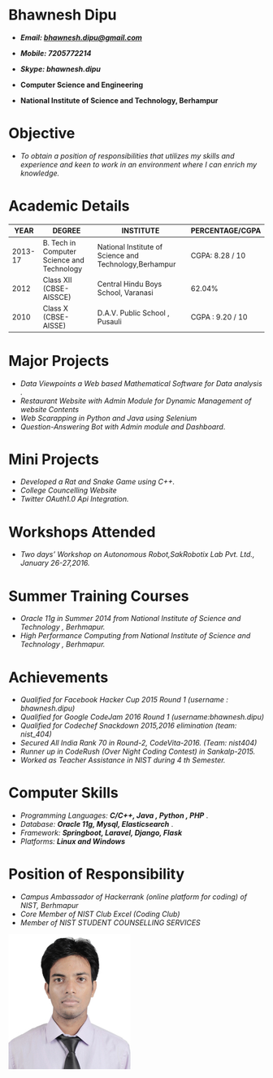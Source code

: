 # Bhawnesh Dipu

-  ***Email: bhawnesh.dipu@gmail.com***

-  ***Mobile: 7205772214***

-  ***Skype: bhawnesh.dipu***

-   **Computer Science and Engineering**

-   **National Institute of Science and Technology, Berhampur**

# Objective
-   *To obtain a position of responsibilities that utilizes my skills and experience and keen to work in an environment where
    I can enrich my knowledge.*

# Academic Details

  | YEAR        | DEGREE     | INSTITUTE | PERCENTAGE/CGPA |
  | ------------|------------| ----------|-----------------|
  | 2013-17 | B. Tech in Computer Science and Technology| National Institute of Science and Technology,Berhampur |CGPA: 8.28 / 10|
  | 2012 | Class XII (CBSE-AISSCE)      |Central Hindu Boys School, Varanasi | 62.04% |
  | 2010 | Class X (CBSE-AISSE) |    D.A.V. Public School , Pusauli |CGPA :  9.20 / 10 |

# Major Projects
-   *Data Viewpoints a Web based Mathematical Software for Data analysis .*
-   *Restaurant Website with Admin Module for Dynamic Management of website Contents*
-   *Web Scarapping in Python and Java using Selenium*
-   *Question-Answering Bot with Admin module and Dashboard*.

# Mini Projects
-   *Developed a Rat and Snake Game using C++.*
-   *College Councelling Website*
-   *Twitter  OAuth1.0 Api Integration.*

# Workshops Attended
-   *Two days’ Workshop on Autonomous Robot,SakRobotix Lab Pvt. Ltd., January 26-27,2016.*

# Summer Training Courses
-   *Oracle 11g in Summer 2014 from National Institute of Science and Technology , Berhmapur.*
-   *High Performance Computing from National Institute of Science and Technology , Berhmapur.*

# Achievements
-   *Qualified for Facebook Hacker Cup 2015 Round 1 (username : bhawnesh.dipu)*
-   *Qualified for Google CodeJam 2016 Round 1 (username:bhawnesh.dipu)*
-   *Qualified for Codechef Snackdown 2015,2016 elimination (team: nist_404)*
-   *Secured All India Rank 70 in Round-2, CodeVita-2016. (Team: nist404)*
-   *Runner up in CodeRush (Over Night Coding Contest) in Sankalp-2015.*
-   *Worked as Teacher Assistance in NIST during 4​ th ​ Semester.*

# Computer Skills
-   *Programming Languages:* ***C/C++, Java , Python , PHP*** .
-   *Database:* ***Oracle 11g, Mysql, Elasticsearch*** .
-   *Framework:* ***Springboot, Laravel, Django, Flask***
-   *Platforms:* ***Linux and Windows***

# Position of Responsibility
-   *Campus Ambassador of Hackerrank (online platform for coding) of NIST, Berhmapur*
-   *Core Member of NIST Club Excel (Coding Club)*
-   *Member of NIST STUDENT COUNSELLING SERVICES*

![Bhawnesh_Dipu](https://raw.githubusercontent.com/bhawneshdipu/me/master/me.jpg "Bhawnesh Dipu")
